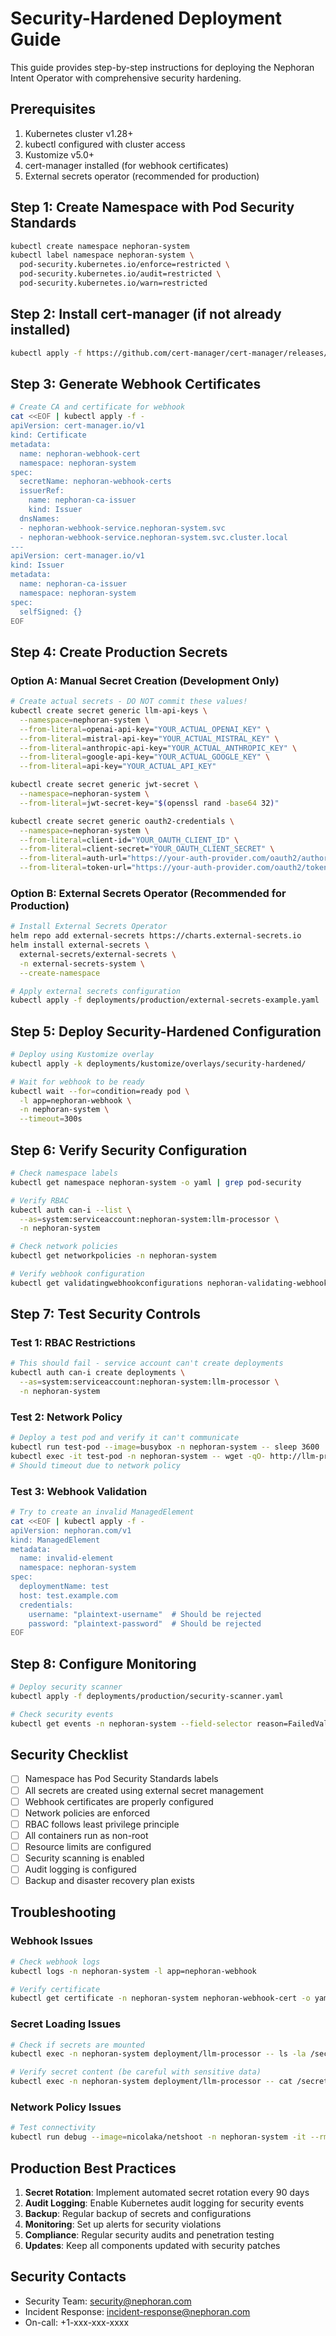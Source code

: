 # Security-Hardened Deployment Guide

This guide provides step-by-step instructions for deploying the Nephoran Intent Operator with comprehensive security hardening.

## Prerequisites

1. Kubernetes cluster v1.28+
2. kubectl configured with cluster access
3. Kustomize v5.0+
4. cert-manager installed (for webhook certificates)
5. External secrets operator (recommended for production)

## Step 1: Create Namespace with Pod Security Standards

```bash
kubectl create namespace nephoran-system
kubectl label namespace nephoran-system \
  pod-security.kubernetes.io/enforce=restricted \
  pod-security.kubernetes.io/audit=restricted \
  pod-security.kubernetes.io/warn=restricted
```

## Step 2: Install cert-manager (if not already installed)

```bash
kubectl apply -f https://github.com/cert-manager/cert-manager/releases/download/v1.13.0/cert-manager.yaml
```

## Step 3: Generate Webhook Certificates

```bash
# Create CA and certificate for webhook
cat <<EOF | kubectl apply -f -
apiVersion: cert-manager.io/v1
kind: Certificate
metadata:
  name: nephoran-webhook-cert
  namespace: nephoran-system
spec:
  secretName: nephoran-webhook-certs
  issuerRef:
    name: nephoran-ca-issuer
    kind: Issuer
  dnsNames:
  - nephoran-webhook-service.nephoran-system.svc
  - nephoran-webhook-service.nephoran-system.svc.cluster.local
---
apiVersion: cert-manager.io/v1
kind: Issuer
metadata:
  name: nephoran-ca-issuer
  namespace: nephoran-system
spec:
  selfSigned: {}
EOF
```

## Step 4: Create Production Secrets

### Option A: Manual Secret Creation (Development Only)

```bash
# Create actual secrets - DO NOT commit these values!
kubectl create secret generic llm-api-keys \
  --namespace=nephoran-system \
  --from-literal=openai-api-key="YOUR_ACTUAL_OPENAI_KEY" \
  --from-literal=mistral-api-key="YOUR_ACTUAL_MISTRAL_KEY" \
  --from-literal=anthropic-api-key="YOUR_ACTUAL_ANTHROPIC_KEY" \
  --from-literal=google-api-key="YOUR_ACTUAL_GOOGLE_KEY" \
  --from-literal=api-key="YOUR_ACTUAL_API_KEY"

kubectl create secret generic jwt-secret \
  --namespace=nephoran-system \
  --from-literal=jwt-secret-key="$(openssl rand -base64 32)"

kubectl create secret generic oauth2-credentials \
  --namespace=nephoran-system \
  --from-literal=client-id="YOUR_OAUTH_CLIENT_ID" \
  --from-literal=client-secret="YOUR_OAUTH_CLIENT_SECRET" \
  --from-literal=auth-url="https://your-auth-provider.com/oauth2/authorize" \
  --from-literal=token-url="https://your-auth-provider.com/oauth2/token"
```

### Option B: External Secrets Operator (Recommended for Production)

```bash
# Install External Secrets Operator
helm repo add external-secrets https://charts.external-secrets.io
helm install external-secrets \
  external-secrets/external-secrets \
  -n external-secrets-system \
  --create-namespace

# Apply external secrets configuration
kubectl apply -f deployments/production/external-secrets-example.yaml
```

## Step 5: Deploy Security-Hardened Configuration

```bash
# Deploy using Kustomize overlay
kubectl apply -k deployments/kustomize/overlays/security-hardened/

# Wait for webhook to be ready
kubectl wait --for=condition=ready pod \
  -l app=nephoran-webhook \
  -n nephoran-system \
  --timeout=300s
```

## Step 6: Verify Security Configuration

```bash
# Check namespace labels
kubectl get namespace nephoran-system -o yaml | grep pod-security

# Verify RBAC
kubectl auth can-i --list \
  --as=system:serviceaccount:nephoran-system:llm-processor \
  -n nephoran-system

# Check network policies
kubectl get networkpolicies -n nephoran-system

# Verify webhook configuration
kubectl get validatingwebhookconfigurations nephoran-validating-webhook
```

## Step 7: Test Security Controls

### Test 1: RBAC Restrictions

```bash
# This should fail - service account can't create deployments
kubectl auth can-i create deployments \
  --as=system:serviceaccount:nephoran-system:llm-processor \
  -n nephoran-system
```

### Test 2: Network Policy

```bash
# Deploy a test pod and verify it can't communicate
kubectl run test-pod --image=busybox -n nephoran-system -- sleep 3600
kubectl exec -it test-pod -n nephoran-system -- wget -qO- http://llm-processor:8080
# Should timeout due to network policy
```

### Test 3: Webhook Validation

```bash
# Try to create an invalid ManagedElement
cat <<EOF | kubectl apply -f -
apiVersion: nephoran.com/v1
kind: ManagedElement
metadata:
  name: invalid-element
  namespace: nephoran-system
spec:
  deploymentName: test
  host: test.example.com
  credentials:
    username: "plaintext-username"  # Should be rejected
    password: "plaintext-password"  # Should be rejected
EOF
```

## Step 8: Configure Monitoring

```bash
# Deploy security scanner
kubectl apply -f deployments/production/security-scanner.yaml

# Check security events
kubectl get events -n nephoran-system --field-selector reason=FailedValidation
```

## Security Checklist

- [ ] Namespace has Pod Security Standards labels
- [ ] All secrets are created using external secret management
- [ ] Webhook certificates are properly configured
- [ ] Network policies are enforced
- [ ] RBAC follows least privilege principle
- [ ] All containers run as non-root
- [ ] Resource limits are configured
- [ ] Security scanning is enabled
- [ ] Audit logging is configured
- [ ] Backup and disaster recovery plan exists

## Troubleshooting

### Webhook Issues

```bash
# Check webhook logs
kubectl logs -n nephoran-system -l app=nephoran-webhook

# Verify certificate
kubectl get certificate -n nephoran-system nephoran-webhook-cert -o yaml
```

### Secret Loading Issues

```bash
# Check if secrets are mounted
kubectl exec -n nephoran-system deployment/llm-processor -- ls -la /secrets/

# Verify secret content (be careful with sensitive data)
kubectl exec -n nephoran-system deployment/llm-processor -- cat /secrets/llm/openai-api-key
```

### Network Policy Issues

```bash
# Test connectivity
kubectl run debug --image=nicolaka/netshoot -n nephoran-system -it --rm
```

## Production Best Practices

1. **Secret Rotation**: Implement automated secret rotation every 90 days
2. **Audit Logging**: Enable Kubernetes audit logging for security events
3. **Backup**: Regular backup of secrets and configurations
4. **Monitoring**: Set up alerts for security violations
5. **Compliance**: Regular security audits and penetration testing
6. **Updates**: Keep all components updated with security patches

## Security Contacts

- Security Team: security@nephoran.com
- Incident Response: incident-response@nephoran.com
- On-call: +1-xxx-xxx-xxxx